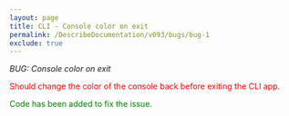 ```yaml
---
layout: page
title: CLI - Console color on exit
permalink: /DescribeDocumentation/v093/bugs/bug-1
exclude: true
---
```

_BUG: Console color on exit_

<span style="color:red">Should change the color of the console back before exiting the CLI app.</span>

<span style="color:green">Code has been added to fix the issue.</span>
